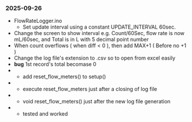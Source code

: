 ### 2025-09-26
* FlowRateLogger.ino
  * Set update interval using a constant UPDATE_INTERVAL 60sec.  
 * Change the screen to show interval e.g. Count/60Sec, flow rate is now mL/60sec, and Total is in L with 5 decimal point number
  * When count overflows ( when diff < 0 ), then add MAX+1 ( Before no +1 )
  * Change the log file's extension to .csv so to open from excel easily  
  * **bug** 1st record's total becomase 0  
  * - add reset_flow_meters() to setup()  
  * - execute reset_flow_meters just after a closing of log file  
  * - void reset_flow_meters() just after the new log file generation  
  * - tested and worked  
